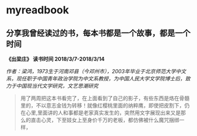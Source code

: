 # myreadbook
分享我曾经读过的书，每本书都是一个故事，都是一个时间
---------------------------------------------------
**《出梁庄》  读书时间 2018/3/7-2018/3/14**

*作者：梁鸿，1973生于河南邓县（今邓州市），2003年毕业于北京师范大学中文系，现任职于中国青年政治学院为中文系教授，为中国人民大学文学院博士后，致力于中国现当代文学研究，文艺思潮研究*

> 用了两周把这本书看完了，在上面看到了自己的影子，有些东西是烙在骨髓里的，不以意志金钱为转移！就像红樱桃里面的纳粹鹰，即使把皮割下，仍在心里,里面讲的人和事都是老家真实发生的，突然用文字展现出来又是那么的直击心灵，下至妓女上至身价千万的老板，都仿佛被什么魔咒捆绑一样，